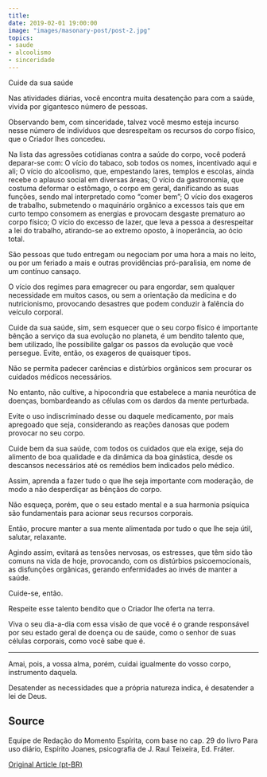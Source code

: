 ```yaml
---
title: 
date: 2019-02-01 19:00:00
image: "images/masonary-post/post-2.jpg"
topics: 
- saude
- alcoolismo
- sinceridade
---
```


Cuide da sua saúde

Nas atividades diárias, você encontra muita desatenção para com a saúde, vivida
por gigantesco número de pessoas.

Observando bem, com sinceridade, talvez você mesmo esteja incurso nesse número
de indivíduos que desrespeitam os recursos do corpo físico, que o Criador lhes
concedeu.

Na lista das agressões cotidianas contra a saúde do corpo, você poderá
deparar-se com:
O vício do tabaco, sob todos os nomes, incentivado aqui e ali;
O vício do alcoolismo, que, empestando lares, templos e escolas, ainda recebe o
aplauso social em diversas áreas;
O vício da gastronomia, que costuma deformar o estômago, o corpo em geral,
danificando as suas funções, sendo mal interpretado como “comer bem”;
O vício dos exageros de trabalho, submetendo o maquinário orgânico a excessos
tais que em curto tempo consomem as energias e provocam desgaste prematuro ao
corpo físico;
O vício do excesso de lazer, que leva a pessoa a desrespeitar a lei do
trabalho, atirando-se ao extremo oposto, à inoperância, ao ócio total.

São pessoas que tudo entregam ou negociam por uma hora a mais no leito, ou por
um feriado a mais e outras providências pró-paralisia, em nome de um contínuo
cansaço.

O vício dos regimes para emagrecer ou para engordar, sem qualquer necessidade
em muitos casos, ou sem a orientação da medicina e do nutricionismo, provocando
desastres que podem conduzir à falência do veículo corporal.

Cuide da sua saúde, sim, sem esquecer que o seu corpo físico é importante
bênção a serviço da sua evolução no planeta, é um bendito talento que, bem
utilizado, lhe possibilite galgar os passos da evolução que você persegue.
Evite, então, os exageros de quaisquer tipos.

Não se permita padecer carências e distúrbios orgânicos sem procurar os
cuidados médicos necessários.

No entanto, não cultive, a hipocondria que estabelece a mania neurótica de
doenças, bombardeando as células com os dardos da mente perturbada.

Evite o uso indiscriminado desse ou daquele medicamento, por mais apregoado que
seja, considerando as reações danosas que podem provocar no seu corpo.

Cuide bem da sua saúde, com todos os cuidados que ela exige, seja do alimento
de boa qualidade e da dinâmica da boa ginástica, desde os descansos necessários
até os remédios bem indicados pelo médico.

Assim, aprenda a fazer tudo o que lhe seja importante com moderação, de modo a
não desperdiçar as bênçãos do corpo.

Não esqueça, porém, que o seu estado mental e a sua harmonia psíquica são
fundamentais para acionar seus recursos corporais.

Então, procure manter a sua mente alimentada por tudo o que lhe seja útil,
salutar, relaxante.

Agindo assim, evitará as tensões nervosas, os estresses, que têm sido tão
comuns na vida de hoje, provocando, com os distúrbios psicoemocionais, as
disfunções orgânicas, gerando enfermidades ao invés de manter a saúde.

Cuide-se, então.

Respeite esse talento bendito que o Criador lhe oferta na terra.

Viva o seu dia-a-dia com essa visão de que você é o grande responsável por seu
estado geral de doença ou de saúde, como o senhor de suas células corporais,
como você sabe que é.

* * *

Amai, pois, a vossa alma, porém, cuidai igualmente do vosso corpo, instrumento
daquela.

Desatender as necessidades que a própria natureza indica, é desatender a lei de
Deus.

## Source
Equipe de Redação do Momento Espírita, com base no cap. 29 do livro Para uso
diário, Espírito Joanes, psicografia de J. Raul Teixeira, Ed. Fráter.


[Original Article (pt-BR)](http://www.momento.com.br/pt/ler_texto.php?id=1172)


